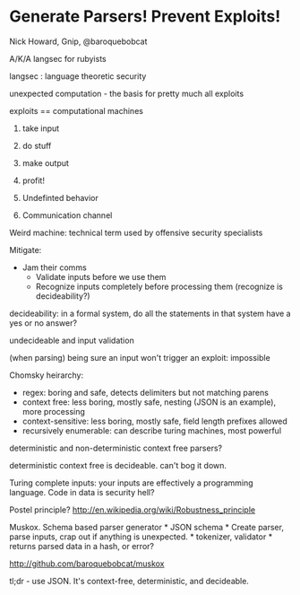# Generate Parsers! Prevent Exploits!

Nick Howard, Gnip, @baroquebobcat

A/K/A langsec for rubyists

langsec : language theoretic security

unexpected computation - the basis for pretty much all exploits

exploits == computational machines

1. take input
2. do stuff
3. make output
4. profit!

1. Undefinted behavior
2. Communication channel

Weird machine: technical term used by offensive security specialists

Mitigate:

* Jam their comms
    * Validate inputs before we use them
    * Recognize inputs completely before processing them (recognize is decideability?)

decideability: in a formal system, do all the statements in that system have a yes or no answer?

undecideable and input validation

(when parsing) being sure an input won't trigger an exploit: impossible

Chomsky heirarchy:

* regex: boring and safe, detects delimiters but not matching parens
* context free: less boring, mostly safe, nesting (JSON is an example), more processing
* context-sensitive: less boring, mostly safe, field length prefixes allowed
* recursively enumerable: can describe turing machines, most powerful

deterministic and non-deterministic context free parsers?

deterministic context free is decideable. can't bog it down.

Turing complete inputs: your inputs are effectively a programming language. Code in data is security hell?

Postel principle? http://en.wikipedia.org/wiki/Robustness_principle

Muskox. Schema based parser generator
    * JSON schema
    * Create parser, parse inputs, crap out if anything is unexpected.
    * tokenizer, validator
    * returns parsed data in a hash, or error?

http://github.com/baroquebobcat/muskox

tl;dr - use JSON. It's context-free, deterministic, and decideable.
